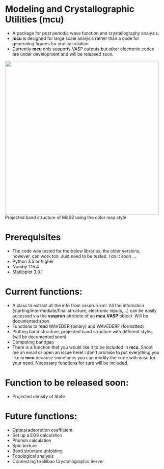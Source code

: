 # Modeling and Crystallographic Utilities (mcu)
- A package for post periodic wave function and crystallography analysis.
- **mcu** is designed for large scale analysis rather than a code for generating figures for one calculation.
- Currently **mcu** only supports VASP outputs but other electronic codes are under development and will be released soon.

<img src="https://github.com/hungpham2017/mcu/blob/master/doc/MoS2.png" width="500" align="middle">
Projected band structure of MoS2 using the color map style

# Prerequisites
- The code was tested for the below libraries, the older versions, however, can work too. Just need to be tested. I do it soon ...
- Python 3.5 or higher
- Numby 1.15.4
- Matlibplot 3.0.1

 
# Current functions:
- A class to extract all the info from vasprun.xml. All the infomation (starting/intermediate/final structure, electronic inputs,...)
can be easily accessed via the **vasprun** attribute of an **mcu.VASP** object. Will be documented soon.
- Functions to read WAVEDER (binary) and WAVEDERF (formatted)
- Plotting band structure, projected band structure with different styles (will be documented soon)
- Computing bandgap
- There is a function that you would like it to be included in **mcu**. Shoot me an email or open an issue here!
I don't promise to put everything you like in **mcu** because sometimes you can modify the code with ease for your need.
Necessary functions for sure will be included.

# Function to be released soon:
- Projected density of State 

# Future functions:
 - Optical adsorption coefficient
 - Set up a EOS calculation
 - Phonon calculation
 - Spin texture
 - Band structure unfolding
 - Topological analysis
 - Connecting to Bilbao Crystallographic Server
